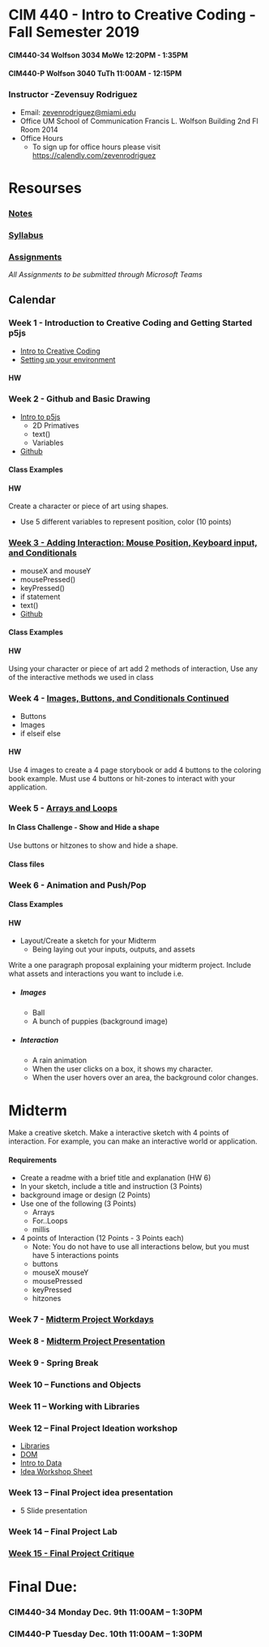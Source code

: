 
# CIM 440 - Intro to Creative Coding - Fall Semester 2019

#### CIM440-34 Wolfson 3034 MoWe 12:20PM - 1:35PM
#### CIM440-P Wolfson 3040 TuTh 11:00AM - 12:15PM

### Instructor -Zevensuy Rodriguez

* Email: zevenrodriguez@miami.edu
* Office UM School of Communication Francis L. Wolfson Building 2nd Fl Room 2014
* Office Hours
  * To sign up for office hours please visit https://calendly.com/zevenrodriguez

# Resourses

### [Notes](/notes)

### [Syllabus](CIM440-IntrotoCreativeCoding-General.pdf)

### [Assignments](https://github.com/zevenrodriguez/CIM440-640/blob/master/notes/Assignments.md)
*All Assignments to be submitted through Microsoft Teams*


## Calendar

### Week 1 -  Introduction to Creative Coding and Getting Started p5js

* [Intro to Creative Coding](/notes/Intro-To-Creative-Coding.md)
* [Setting up your environment](/notes/Setting-Up-Your-Environment.md)

#### HW

<!-- * [The Impossible App](/notes/Assignments.md#1-homework---impossible-app) -->

### Week 2 - Github and Basic Drawing

* [Intro to p5js](https://github.com/zevenrodriguez/CIM440-640/blob/master/notes/Intro-To-p5js.md)
  * 2D Primatives
  * text()
  * Variables
* [Github](/notes/Github.md)

#### Class Examples
<!-- * [character](CIM440-640-2R/notes/character)
* [character class](CIM440-640-2R/notes/character-class)
* [character class with variables](CIM440-640-2R/notes/character-var-class) -->

#### HW

Create a character or piece of art using shapes.
* Use 5 different variables to represent position, color (10 points)

### [Week 3 - Adding Interaction: Mouse Position, Keyboard input, and Conditionals](/notes/Interaction.md)

* mouseX and mouseY
* mousePressed()
* keyPressed()
* if statement
* text()
* [Github](/notes/Github.md)

#### Class Examples
<!-- * [Basic interaction](CIM440-640-2R/notes/basicInteraction) -->

#### HW

Using your character or piece of art add 2 methods of interaction, Use any of the interactive methods we used in class

### Week 4 - [Images, Buttons, and Conditionals Continued](/notes/Interaction.md)

* Buttons
* Images
* if elseif else
<!-- * [Week4 Start Files](CIM440-640-2R/notes/week4Start.zip)
* [basicImageandButtons](CIM440-640-2R/notes/basicImageandButtons)
* [basicImageButtonsArray](CIM440-640-2R/notes/basicImageButtonsArray)
* [coloringBookHitzones](CIM440-640-2R/notes/coloringBookHitzones) -->

#### HW

Use 4 images to create a 4 page storybook or add 4 buttons to the coloring book example. Must use 4 buttons or hit-zones to interact with your application.

### Week 5 - [Arrays and Loops](/notes/Arrays-and-Loops.md)

#### In Class Challenge - Show and Hide a shape

Use buttons or hitzones to show and hide a shape.

#### Class files

<!-- * [StoryBook Start Files](CIM440-640-2R/notes/storybook.zip)
* [StoryBook](CIM440-640-2R/notes/storybook/sketchFinished.js)
* [StoryBook with Arrays](CIM440-640-2R/notes/storybook/sketchArray.js) -->



### Week 6 - Animation and Push/Pop

<!-- * [random()](https://p5js.org/reference/#/p5/random)
* [push() pop()](https://p5js.org/reference/#/p5/push)
* [Select list](https://p5js.org/reference/#/p5/createSelect) -->

#### Class Examples

<!-- * [Trivia](CIM440-640-2R/notes/trivia/sketch.js)
* [Trivia with Millis](CIM440-640-2R/notes/triviaMillis/sketch.js)
* [Poll](CIM440-640-2R/notes/pollObject/sketch.js)
* [Seasons](CIM440-640-2R/notes/seasons/sketch.js) -->

#### HW

* Layout/Create a sketch for your Midterm
  * Being laying out your inputs, outputs, and assets

Write a one paragraph proposal explaining your midterm project. Include what assets and interactions you want to include i.e.

* ##### Images
  * Ball
  * A bunch of puppies (background image)
* ##### Interaction
  * A rain animation
  * When the user clicks on a box, it shows my character.
  * When the user hovers over an area, the background color changes.

# Midterm

Make a creative sketch. Make a interactive sketch with 4 points of interaction. For example, you can make an interactive world or application.

#### Requirements

* Create a readme with a brief title and explanation (HW 6)
* In your sketch, include a title and instruction (3 Points)
* background image or design (2 Points)
* Use one of the following (3 Points)
  * Arrays
  * For..Loops
  * millis
* 4 points of Interaction (12 Points - 3 Points each)
  * Note: You do not have to use all interactions below, but you must have 5 interactions points
  * buttons
  * mouseX mouseY
  * mousePressed
  * keyPressed
  * hitzones

### Week 7 - [Midterm Project Workdays]()

### Week 8 - [Midterm Project Presentation]()

### Week 9 - Spring Break

### Week 10 – Functions and Objects

### Week 11 – Working with Libraries

<!-- * [Libraries](https://p5js.org/libraries/)
* [Sound](https://p5js.org/reference/#/libraries/p5.sound)
* [Video](https://p5js.org/reference/#/p5/createVideo)
* [Interface Object with Sound and Video](CIM440-640-2R/notes/ioSoundVideo/sketch.js)
* [Interface Object with Sound, Video, and DOM](CIM440-640-2R/notes/ioSoundVideoDOM/sketch.js)
* [ioSound Zip Files](CIM440-640-2R/notes/ioSoundVideo.zip) -->


### Week 12 – Final Project Ideation workshop

* [Libraries](https://p5js.org/libraries/)
* [DOM](https://p5js.org/reference/#/libraries/p5.dom)
  <!-- * [Intro to DOM](CIM440-640-2R/notes/introToDOM/sketch.js) -->
* [Intro to Data](https://p5js.org/reference/#/p5/loadTable)
  <!-- * [Bar Chart](CIM440-640-2R/notes/barChart/sketch.js) -->
  <!-- * [Pie Chart](CIM440-640-2R/notes/pieChart/sketch.js) -->
* [Idea Workshop Sheet](/files/IdeaWorkshopEdited-Zeven.pdf)

### Week 13 – Final Project idea presentation

* 5 Slide presentation

### Week 14 – Final Project Lab

### [Week 15 - Final Project Critique](notes/Final.md)

# Final Due:
### CIM440-34 Monday Dec. 9th 11:00AM – 1:30PM
### CIM440-P Tuesday Dec. 10th 11:00AM – 1:30PM



<!-- # [Interactive Media End of Year Show - May 2nd 5 PM](https://interactive.miami.edu/canesfilmfestival/)
# Final Due May 7th 2-4:30 PM -->
